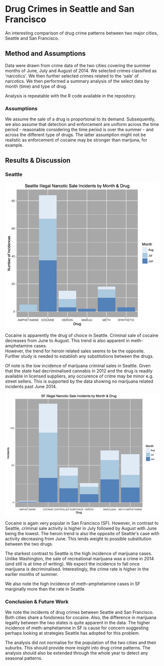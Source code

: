 # Drug Crimes in Seattle and San Francisco

An interesting comparison of drug crime patterns between two major cities, Seattle  and San Francisco.

## Method and Assumptions
Data were drawn from crime data of the two cities covering the summer months of June, July and August of 2014. 
We selected crimes classified as 'narcotics'. We then further selected crimes related to the 'sale' of narcotics.
We then performed a summary analysis of the select data by month (time) and type of drug.

Analysis is repeatable with the R code available in the repository.

### Assumptions
We assume the sale of a drug is proportional to its demand.
Subsequently, we also assume that detection and enforcement are uniform across the time period - reasonable considering the time period is over the summer - and across the different type of drugs. 
The latter assumption might not be realistic as enforcement of cocaine may be stronger than marijuna, for example. 


## Results & Discussion

### Seattle
![Seattle Drug Crime](seattle_crime_vs_month_drug.png)

Cocaine is apparently the drug of choice in Seattle. Criminal sale of cocaine decreases from June to August.
This trend is also apparent in meth-amphetamine cases.   
However, the trend for heroin related sales seems to be the opposite. 
Further study is needed to establish any substitutions between the drugs.

Of note is the low incidence of marijuana criminal sales in Seattle. 
Given that the state had decriminalised cannabis in 2012 and the drug is readily available in licensed suppliers, 
any occurence of crime may be minor e.g. street sellers. 
This is supported by the data showing no marijuana related incidents past June 2014.

![San Francisco Drug Crime](sf_drugcrimes_by_drug_month.png)

Cocaine is again very popular in San Francisco (SF). However, in contrast to Seattle, criminal sale activity is higher in July followed by August with June being the lowest. The heroin trend is also the opposite of Seattle's case with activity decreasing from June. This lends weight to possible substitution between the two drugs.

The starkest contrast to Seattle is the high incidence of marijuana cases. Unlike Washington, the sale of recreational marijuana was a crime in 2014 (and still is at time of writing). We expect the incidence to fall once marijuana is decriminalised. Interestingly, the crime rate is higher in the earlier months of summer. 

We also note the high incidence of meth-amphetamine cases in SF marginally more than the rate in Seattle.

### Conclusion & Future Work

We note the incidents of drug crimes between Seattle and San Francisco. Both cities share a fondsness for cocaine. 
Also, the difference in marijuana legality between the two states is quite apparent in the data.
The higher incidence of meth-amphetamine in SF is cause for concern suggesting perhaps looking at strategies Seattle has adopted for this problem.

The analysis did not normalise for the population of the two cities and their suburbs. This should provide more insight into drug crime patterns. 
The analysis should also be extended through the whole year to detect any seasonal patterns.
